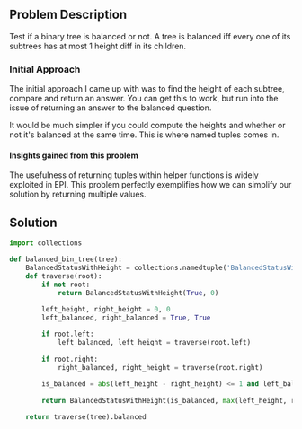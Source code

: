 ## Problem Description
Test if a binary tree is balanced or not. A tree is balanced iff every one of its subtrees has at most 1 height diff in its children.

### Initial Approach
The initial approach I came up with was to find the height of each subtree, compare and return an answer. You can get this to work, but run into the issue of returning an answer to the balanced question. 

It would be much simpler if you could compute the heights and whether or not it's balanced at the same time. This is where named tuples comes in.

#### Insights gained from this problem
The usefulness of returning tuples within helper functions is widely exploited in EPI. This problem perfectly exemplifies how we can simplify our solution by returning multiple values.


## Solution

```python
import collections

def balanced_bin_tree(tree):
    BalancedStatusWithHeight = collections.namedtuple('BalancedStatusWithHeight', ('balanced', 'height'))
    def traverse(root):
        if not root:
            return BalancedStatusWithHeight(True, 0)
        
        left_height, right_height = 0, 0
        left_balanced, right_balanced = True, True

        if root.left:
            left_balanced, left_height = traverse(root.left)
            
        if root.right:
            right_balanced, right_height = traverse(root.right)
        
        is_balanced = abs(left_height - right_height) <= 1 and left_balanced and right_balanced
        
        return BalancedStatusWithHeight(is_balanced, max(left_height, right_height) + 1)

    return traverse(tree).balanced
```